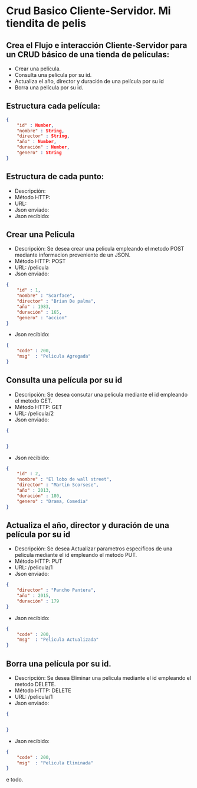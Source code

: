 # Crud Basico Cliente-Servidor. Mi tiendita de pelis

## Crea el Flujo e interacción Cliente-Servidor para un CRUD básico de una tienda de películas:
- Crear una película.
- Consulta una película por su id.
- Actualiza el año, director y duración de una película por su id
- Borra una película por su id.

## Estructura cada película:
``` json
{
    "id" : Number,
    "nombre" : String,
    "director" : String,
    "año" : Number,
    "duración" : Number,
    "genero" : String
}
```
## Estructura de cada punto:

- Descripción: 
- Método HTTP: 
- URL: 
- Json enviado:
- Json recibido:

## Crear una Pelicula
- Descripción: 
    Se desea crear una pelicula empleando el metodo POST mediante informacion proveniente de un JSON.
- Método HTTP: POST
- URL: /pelicula
- Json enviado:
``` json
{
    "id" : 1,
    "nombre" : "Scarface",
    "director" : "Brian De palma",
    "año" : 1983,
    "duración" : 165,
    "genero" : "accion"
}
```
- Json recibido:
``` json
{
    "code" : 200,
    "msg"  : "Pelicula Agregada"
}
```
## Consulta una película por su id

- Descripción: 
    Se desea consutar una pelicula mediante el id empleando el metodo GET.
- Método HTTP: GET
- URL: /pelicula/2
- Json enviado:
``` json
{


}
```
- Json recibido:
``` json
{
    "id" : 2,
    "nombre" : "El lobo de wall street",
    "director" : "Martin Scorsese",
    "año" : 2013,
    "duración" : 180,
    "genero" : "Drama, Comedia"
}
```
## Actualiza el año, director y duración de una película por su id

- Descripción: 
    Se desea Actualizar parametros especificos de una pelicula mediante el id empleando el metodo PUT.
- Método HTTP: PUT
- URL: /pelicula/1
- Json enviado:
``` json
{
    "director" : "Pancho Pantera",
    "año" : 2015,
    "duración" : 179
}
```
- Json recibido:

``` json
{
    "code" : 200,
    "msg"  : "Pelicula Actualizada"
}
```
## Borra una película por su id.

- Descripción: 
    Se desea Eliminar una pelicula mediante el id empleando el metodo DELETE.
- Método HTTP: DELETE
- URL: /pelicula/1
- Json enviado:
``` json
{


}
```
- Json recibido:
``` json
{
    "code" : 200,
    "msg"  : "Pelicula Eliminada"
}
```
e todo.